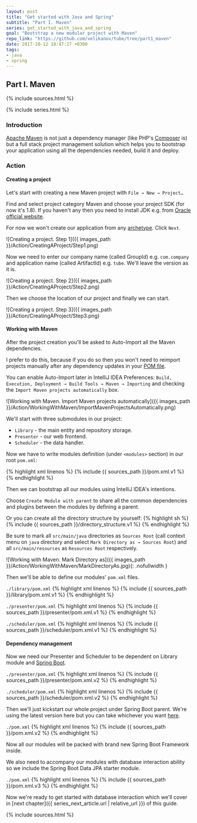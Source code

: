 ```yaml
---
layout: post
title: "Get started with Java and Spring"
subtitle: "Part I. Maven"
series: get_started_with_java_and_spring
goal: "Bootstrap a new modular project with Maven"
repo_link: "https://github.com/velikanov/tube/tree/part1_maven"
date: 2017-10-12 18:47:27 +0300
tags:
- java
- spring
---
```

## Part I. Maven

{% include sources.html %}

{% include series.html %}

### Introduction
[Apache Maven](https://maven.apache.org/) is not just a dependency manager (like PHP's 
[Composer](https://getcomposer.org/) is) but a full stack project management solution which helps you to bootstrap 
your application using all the dependencies needed, build it and deploy.

<!--more-->

### Action
#### Creating a project
Let's start with creating a new Maven project with `File → New → Project…`

Find and select project category Maven and choose your project SDK (for now it's 1.8).
If you haven't any then you need to install JDK e.g. from 
[Oracle official website](http://www.oracle.com/technetwork/java/javase/downloads/index.html). 

For now we won't create our application from any
[archetype](https://maven.apache.org/guides/introduction/introduction-to-archetypes.html). Click `Next`.

![Creating a project. Step 1]({{ images_path }}/Action/CreatingAProject/Step1.png)

Now we need to enter our company name (called GroupId) e.g. `com.company` and application name (called ArtifactId) e.g.
`tube`. We'll leave the version as it is.

![Creating a project. Step 2]({{ images_path }}/Action/CreatingAProject/Step2.png)

Then we choose the location of our project and finally we can start.

![Creating a project. Step 3]({{ images_path }}/Action/CreatingAProject/Step3.png)

#### Working with Maven
After the project creation you'll be asked to Auto-Import all the Maven dependencies.

I prefer to do this, because if you do so then you won't need to reimport projects manually after any dependency
updates in your [POM file](https://maven.apache.org/guides/introduction/introduction-to-the-pom.html).

You can enable Auto-Import later in IntelliJ IDEA Preferences: `Build, Execution, Deployment → Build Tools → Maven →
Importing` and checking the `Import Maven projects automatically` box.

![Working with Maven. Import Maven projects automatically]({{ images_path }}/Action/WorkingWithMaven/ImportMavenProjectsAutomatically.png)

We'll start with three submodules in our project:
* `Library` - the main entity and repository storage.
* `Presenter` - our web frontend.
* `Scheduler` - the data handler.

Now we have to write modules definition (under `<modules>` section) in our root `pom.xml`:

{% highlight xml linenos %}
{% include {{ sources_path }}/pom.xml.v1 %}
{% endhighlight %}

Then we can bootstrap all our modules using IntelliJ IDEA's intentions.

Choose `Create Module with parent` to share all the common dependencies and plugins between the modules by defining
a parent.

Or you can create all the directory structure by yourself:
{% highlight sh %}
{% include {{ sources_path }}/directory_structure.v1 %}
{% endhighlight %}

Be sure to mark all `src/main/java` directories as `Sources Root` (call context menu on `java` directory and select
`Mark Directory as → Sources Root`) and all `src/main/resources` as `Resources Root` respectively.

![Working with Maven. Mark Directory as]({{ images_path }}/Action/WorkingWithMaven/MarkDirectoryAs.jpg){: .nofullwidth }

Then we'll be able to define our modules' `pom.xml` files.

<code>./library/pom.xml</code>
{% highlight xml linenos %}
{% include {{ sources_path }}/library/pom.xml.v1 %}
{% endhighlight %}

<code>./presenter/pom.xml</code>
{% highlight xml linenos %}
{% include {{ sources_path }}/presenter/pom.xml.v1 %}
{% endhighlight %}

<code>./scheduler/pom.xml</code>
{% highlight xml linenos %}
{% include {{ sources_path }}/scheduler/pom.xml.v1 %}
{% endhighlight %}

#### Dependency management
Now we need our Presenter and Scheduler to be dependent on Library module and
[Spring Boot](https://projects.spring.io/spring-boot/).

<code>./presenter/pom.xml</code>
{% highlight xml linenos %}
{% include {{ sources_path }}/presenter/pom.xml.v2 %}
{% endhighlight %}

<code>./scheduler/pom.xml</code>
{% highlight xml linenos %}
{% include {{ sources_path }}/scheduler/pom.xml.v2 %}
{% endhighlight %}

Then we'll just kickstart our whole project under Spring Boot parent. We're using the latest version here but you can
take whichever you want [here](https://projects.spring.io/spring-boot/#quick-start).

<code>./pom.xml</code>
{% highlight xml linenos %}
{% include {{ sources_path }}/pom.xml.v2 %}
{% endhighlight %}

Now all our modules will be packed with brand new Spring Boot Framework inside. 

We also need to accompany our modules with database interaction ability so we include the Spring Boot Data JPA starter
module.

<code>./pom.xml</code>
{% highlight xml linenos %}
{% include {{ sources_path }}/pom.xml.v3 %}
{% endhighlight %}

Now we're ready to get started with database interaction which we'll cover in
[next chapter]({{ series_next_article.url | relative_url }}) of this guide.

{% include sources.html %}
